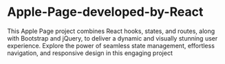 # Apple-Page-developed-by-React

This Apple Page project combines React hooks, states, and routes, along with Bootstrap and jQuery, to deliver a dynamic and visually stunning user experience. Explore the power of seamless state management, effortless navigation, and responsive design in this engaging project
